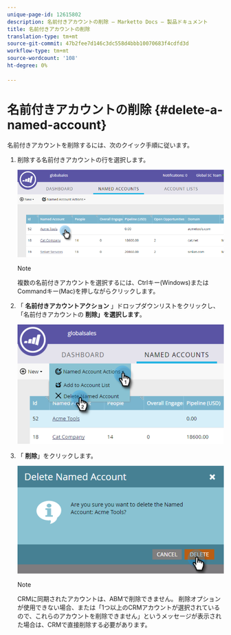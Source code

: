 ```yaml
---
unique-page-id: 12615802
description: 名前付きアカウントの削除 — Marketto Docs — 製品ドキュメント
title: 名前付きアカウントの削除
translation-type: tm+mt
source-git-commit: 47b2fee7d146c3dc558d4bbb10070683f4cdfd3d
workflow-type: tm+mt
source-wordcount: '108'
ht-degree: 0%

---
```



# 名前付きアカウントの削除 {#delete-a-named-account}

名前付きアカウントを削除するには、次のクイック手順に従います。

1. 削除する名前付きアカウントの行を選択します。

   ![](assets/seven-1.png)

   >[!NOTE]
   >
   >複数の名前付きアカウントを選択するには、Ctrlキー(Windows)またはCommandキー(Mac)を押しながらクリックします。

1. 「 **名前付きアカウントアクション** 」ドロップダウンリストをクリックし、「名前付きアカウントの **削除」を選択します**。

   ![](assets/eight-1.png)

1. 「 **削除**」をクリックします。

   ![](assets/nine-1.png)

   >[!NOTE]
   >
   >CRMに同期されたアカウントは、ABMで削除できません。 削除オプションが使用できない場合、または「1つ以上のCRMアカウントが選択されているので、これらのアカウントを削除できません」というメッセージが表示された場合は、CRMで直接削除する必要があります。

